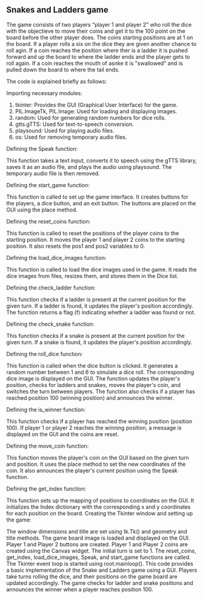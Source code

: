 
## Snakes and Ladders game

The game consists of two players "player 1 and player 2" who roll the dice with the objectieve to move their coins and get it to the 100 point on the board before the other player does.
The coins starting positions are at 1 on the board. If a player rolls a six on the dice they are given another chance to roll agin. If a coin reaches the position where ther is a ladder it is pushed forward and up the board to where the ladder ends and the player gets to roll again. If a coin reaches the mouth of asnke it is "swallowed" and is pulled down the board to where the tail ends.

The code is explained briefly as follows:

Importing necessary modules:

1. tkinter: Provides the GUI (Graphical User Interface) for the game.
2. PIL.ImageTk, PIL.Image: Used for loading and displaying images.
3. random: Used for generating random numbers for dice rolls.
4. gtts.gTTS: Used for text-to-speech conversion.
5. playsound: Used for playing audio files.
6. os: Used for removing temporary audio files.

Defining the Speak function:

This function takes a text input, converts it to speech using the gTTS library, saves it as an audio file, and plays the audio using playsound.
The temporary audio file is then removed.

Defining the start_game function:

This function is called to set up the game interface.
It creates buttons for the players, a dice button, and an exit button.
The buttons are placed on the GUI using the place method.

Defining the reset_coins function:

This function is called to reset the positions of the player coins to the starting position.
It moves the player 1 and player 2 coins to the starting position.
It also resets the pos1 and pos2 variables to 0.

Defining the load_dice_images function:

This function is called to load the dice images used in the game.
It reads the dice images from files, resizes them, and stores them in the Dice list.

Defining the check_ladder function:

This function checks if a ladder is present at the current position for the given turn.
If a ladder is found, it updates the player's position accordingly.
The function returns a flag (f) indicating whether a ladder was found or not.

Defining the check_snake function:

This function checks if a snake is present at the current position for the given turn.
If a snake is found, it updates the player's position accordingly.

Defining the roll_dice function:

This function is called when the dice button is clicked.
It generates a random number between 1 and 6 to simulate a dice roll.
The corresponding dice image is displayed on the GUI.
The function updates the player's position, checks for ladders and snakes, moves the player's coin, and switches the turn between players.
The function also checks if a player has reached position 100 (winning position) and announces the winner.

Defining the is_winner function:

This function checks if a player has reached the winning position (position 100).
If player 1 or player 2 reaches the winning position, a message is displayed on the GUI and the coins are reset.

Defining the move_coin function:

This function moves the player's coin on the GUI based on the given turn and position.
It uses the place method to set the new coordinates of the coin.
It also announces the player's current position using the Speak function.

Defining the get_index function:

This function sets up the mapping of positions to coordinates on the GUI.
It initializes the Index dictionary with the corresponding x and y coordinates for each position on the board.
Creating the Tkinter window and setting up the game:

The window dimensions and title are set using tk.Tk() and geometry and title methods.
The game board image is loaded and displayed on the GUI.
Player 1 and Player 2 buttons are created.
Player 1 and Player 2 coins are created using the Canvas widget.
The initial turn is set to 1.
The reset_coins, get_index, load_dice_images, Speak, and start_game functions are called.
The Tkinter event loop is started using root.mainloop().
This code provides a basic implementation of the Snake and Ladders game using a GUI. Players take turns rolling the dice, and their positions on the game board are updated accordingly. The game checks for ladder and snake positions and announces the winner when a player reaches position 100.

